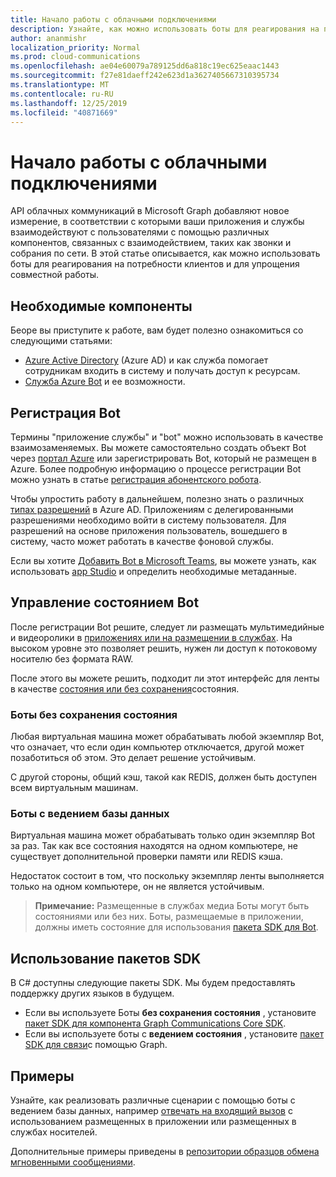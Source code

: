 ```yaml
---
title: Начало работы с облачными подключениями
description: Узнайте, как можно использовать боты для реагирования на потребности клиентов и упрощение совместной работы.
author: ananmishr
localization_priority: Normal
ms.prod: cloud-communications
ms.openlocfilehash: ae04e60079a789125dd6a818c19ec625eaac1443
ms.sourcegitcommit: f27e81daeff242e623d1a3627405667310395734
ms.translationtype: MT
ms.contentlocale: ru-RU
ms.lasthandoff: 12/25/2019
ms.locfileid: "40871669"
---
```

# <a name="get-started-with-cloud-communications"></a>Начало работы с облачными подключениями

API облачных коммуникаций в Microsoft Graph добавляют новое измерение, в соответствии с которыми ваши приложения и службы взаимодействуют с пользователями с помощью различных компонентов, связанных с взаимодействием, таких как звонки и собрания по сети. В этой статье описывается, как можно использовать боты для реагирования на потребности клиентов и для упрощения совместной работы.

## <a name="prerequisites"></a>Необходимые компоненты

Беоре вы приступите к работе, вам будет полезно ознакомиться со следующими статьями:

- [Azure Active Directory](https://docs.microsoft.com/azure/active-directory/fundamentals/active-directory-whatis) (Azure AD) и как служба помогает сотрудникам входить в систему и получать доступ к ресурсам.
- [Служба Azure Bot](https://docs.microsoft.com/azure/bot-service/bot-service-overview-introduction?view=azure-bot-service-3.0) и ее возможности.

## <a name="register-a-bot"></a>Регистрация Bot

Термины "приложение службы" и "bot" можно использовать в качестве взаимозаменяемых. Вы можете самостоятельно создать объект Bot через [портал Azure](https://azure.microsoft.com/features/azure-portal/) или зарегистрировать Bot, который не размещен в Azure. Более подробную информацию о процессе регистрации Bot можно узнать в статье [регистрация абонентского робота](https://microsoftgraph.github.io/microsoft-graph-comms-samples/docs/articles/calls/register-calling-bot.html). 

Чтобы упростить работу в дальнейшем, полезно знать о различных [типах разрешений](https://docs.microsoft.com/azure/active-directory/develop/v1-permissions-and-consent#types-of-permissions) в Azure AD. Приложениям с делегированными разрешениями необходимо войти в систему пользователя. Для разрешений на основе приложения пользователь, вошедшего в систему, часто может работать в качестве фоновой службы.

Если вы хотите [Добавить Bot в Microsoft Teams](https://docs.microsoft.com/microsoftteams/platform/concepts/calls-and-meetings/registering-calling-bot), вы можете узнать, как использовать [app Studio](https://docs.microsoft.com/microsoftteams/platform/get-started/get-started-app-studio) и определить необходимые метаданные.

## <a name="manage-the-state-of-the-bot"></a>Управление состоянием Bot

После регистрации Bot решите, следует ли размещать мультимедийные и видеоролики в [приложениях или на размещении в службах](cloud-communications-media.md). На высоком уровне это позволяет решить, нужен ли доступ к потоковому носителю без формата RAW.

После этого вы можете решить, подходит ли этот интерфейс для ленты в качестве [состояния или без сохранения](https://microsoftgraph.github.io/microsoft-graph-comms-samples/docs/articles/calls/StateManagement.html)состояния.

### <a name="stateless-bots"></a>Боты без сохранения состояния

Любая виртуальная машина может обрабатывать любой экземпляр Bot, что означает, что если один компьютер отключается, другой может позаботиться об этом. Это делает решение устойчивым.

С другой стороны, общий кэш, такой как REDIS, должен быть доступен всем виртуальным машинам.

### <a name="stateful-bots"></a>Боты с ведением базы данных

Виртуальная машина может обрабатывать только один экземпляр Bot за раз. Так как все состояния находятся на одном компьютере, не существует дополнительной проверки памяти или REDIS кэша.

Недостаток состоит в том, что поскольку экземпляр ленты выполняется только на одном компьютере, он не является устойчивым.

>**Примечание:** Размещенные в службах медиа Боты могут быть состояниями или без них. Боты, размещаемые в приложении, должны иметь состояние для использования [пакета SDK для Bot](https://www.nuget.org/packages/Microsoft.Skype.Bots.Media).

## <a name="use-the-sdks"></a>Использование пакетов SDK

В C# доступны следующие пакеты SDK. Мы будем предоставлять поддержку других языков в будущем.

- Если вы используете Боты **без сохранения состояния** , установите [пакет SDK для компонента Graph Communications Core SDK](https://www.nuget.org/packages/Microsoft.Graph.Communications.Core).
- Если вы используете боты с **ведением состояния** , установите [пакет SDK для связи](https://www.nuget.org/packages/Microsoft.Graph.Communications.Calls)с помощью Graph.

## <a name="examples"></a>Примеры

Узнайте, как реализовать различные сценарии с помощью боты с ведением базы данных, например [отвечать на входящий вызов](https://microsoftgraph.github.io/microsoft-graph-comms-samples/docs/articles/index.html#example-incoming-calls) с использованием размещенных в приложении или размещенных в службах носителей.

Дополнительные примеры приведены в [репозитории образцов обмена мгновенными сообщениями](https://microsoftgraph.github.io/microsoft-graph-comms-samples/docs/index.html).
